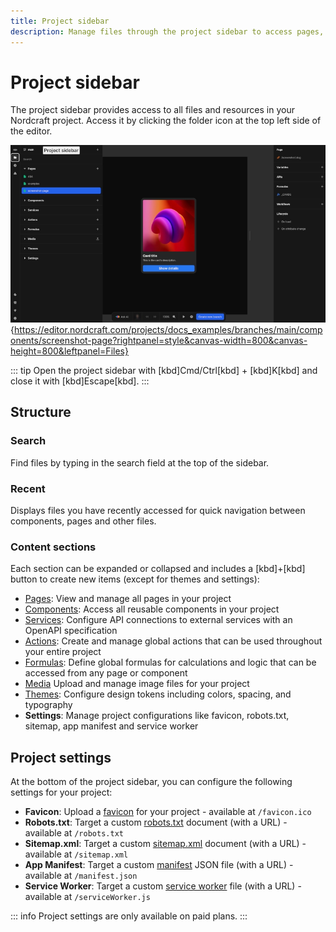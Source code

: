 ```yaml
---
title: Project sidebar
description: Manage files through the project sidebar to access pages, components, APIs, actions, media, themes and project-wide configuration settings.
---
```


# Project sidebar

The project sidebar provides access to all files and resources in your Nordcraft project. Access it by clicking the folder icon at the top left side of the editor.

![The project sidebar open in the Nordcraft editor, showing three existing pages, and collapsed sections for components, services, actions, forulas, media, themes and settings.|16/9](project-sidebar.webp 'Project sidebar'){https://editor.nordcraft.com/projects/docs_examples/branches/main/components/screenshot-page?rightpanel=style&canvas-width=800&canvas-height=800&leftpanel=Files}

::: tip
Open the project sidebar with [kbd]Cmd/Ctrl[kbd] + [kbd]K[kbd] and close it with [kbd]Escape[kbd].
:::

## Structure

### Search

Find files by typing in the search field at the top of the sidebar.

### Recent

Displays files you have recently accessed for quick navigation between components, pages and other files.

### Content sections

Each section can be expanded or collapsed and includes a [kbd]+[kbd] button to create new items (except for themes and settings):

- [Pages](/pages/overview): View and manage all pages in your project
- [Components](/components/overview): Access all reusable components in your project
- [Services](/connecting-data/services): Configure API connections to external services with an OpenAPI specification
- [Actions](/actions/overview): Create and manage global actions that can be used throughout your entire project
- [Formulas](/formulas/global-formulas): Define global formulas for calculations and logic that can be accessed from any page or component
- [Media](/media/overview) Upload and manage image files for your project
- [Themes](/styling/theme): Configure design tokens including colors, spacing, and typography
- **Settings**: Manage project configurations like favicon, robots.txt, sitemap, app manifest and service worker

## Project settings

At the bottom of the project sidebar, you can configure the following settings for your project:

- **Favicon**: Upload a [favicon](https://developer.mozilla.org/en-US/docs/Glossary/Favicon) for your project - available at `/favicon.ico`
- **Robots.txt**: Target a custom [robots.txt](https://developer.mozilla.org/en-US/docs/Glossary/Robots.txt) document (with a URL) - available at `/robots.txt`
- **Sitemap.xml**: Target a custom [sitemap.xml](https://en.wikipedia.org/wiki/Sitemaps) document (with a URL) - available at `/sitemap.xml`
- **App Manifest**: Target a custom [manifest](https://developer.mozilla.org/en-US/docs/Web/Progressive_web_apps/Manifest) JSON file (with a URL) - available at `/manifest.json`
- **Service Worker**: Target a custom [service worker](https://developer.mozilla.org/en-US/docs/Web/API/Service_Worker_API/Using_Service_Workers) file (with a URL) - available at `/serviceWorker.js`

::: info
Project settings are only available on paid plans.
:::
